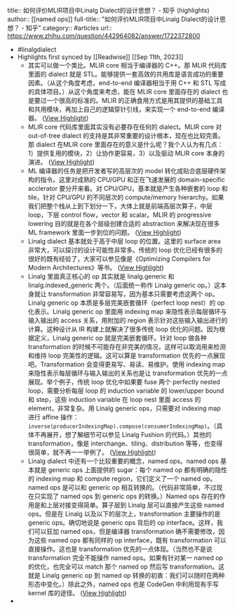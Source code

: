 title:: 如何评价MLIR项目中Linalg Dialect的设计思想？ - 知乎 (highlights)
author:: [[named ops]]
full-title:: "如何评价MLIR项目中Linalg Dialect的设计思想？ - 知乎"
category:: #articles
url:: https://www.zhihu.com/question/442964082/answer/1722372800
- #linalgdialect
- Highlights first synced by [[Readwise]] [[Sep 11th, 2023]]
	- 其实可以做一个类比。MLIR core 相当于编译器的 C++。那 MLIR 代码库里面的 dialect 就是 STL。能够提供一套高效的共用库是语言成功的重要因素。（从这个角度考虑，end-to-end 编译器相当于用 C++ 和 STL 写成的具体项目。）从这个角度来考虑，能在 MLIR core 里面存在的 dialect 也是要过一个很高的标准的。MLIR 的正确食用方式是用其提供的基础工具和共用模块，再加上自己的逻辑穿针引线，来实现一个 end-to-end 编译器。 ([View Highlight](https://instapaper.com/read/1632226639/23057303))
	- MLIR core 代码库里面其实没有必要存在任何的 dialect。MLIR core 对 out-of-tree dialect 的支持是其非常重要的设计根本，现在也比较完善。那 dialect 在MLIR core 里面存在的意义是什么呢？我个人认为有几点：1）提供复用的模块，2）让协作更容易，3）以及驱动 MLIR core 本身的演进。 ([View Highlight](https://instapaper.com/read/1632226639/23057308))
	- ML 编译器的任务是把开发者写的高层次的 model 转化成贴合底层硬件架构的指令。这里对成熟的 CPU/GPU 和正在飞速发展的 domain-specific acclerator 要分开来看。对 CPU/GPU，基本就是产生各种嵌套的 loop 和 tile，针对 CPU/GPU 的不同层次的 compute/memory hierarchy。如果我们把整个栈从上到下划分一下，大体上就是前端高层次算子，中层 loop，下层 control flow，vector 和 scalar。MLIR 的 progressive lowering 目的就是在各个层级创建合适的 abstraction 来解决现在很多 ML framework 里面一步到位的问题。 ([View Highlight](https://instapaper.com/read/1632226639/23057326))
	- Linalg dialect 基本就处于高于中层 loop 的位置。这里的 surface area 非常大，可以探讨的设计可能性非常多。传统的 loop 优化已经有很多的很好的既有经验了，大家可以参见像是《Optimizing Compilers for Modern Architectures》等书。 ([View Highlight](https://instapaper.com/read/1632226639/23057332))
	- Linalg 里面真正核心的 op 其实就是 linalg.generic 和 linalg.indexed_generic 两个。（后面统一称作 Linalg generic op。）这本身就让 transformation 非常容易写，因为基本只需要考虑这两个 op。Linalg generic op 本质是多层完美嵌套循环（perfect loop nest）的 op 化表示。Linalg generic op 里面用 indexing map 来隐性表示每层循环与输入输出的 access 关系，用附加的 region 表示针对这些输入输出进行的计算。这种设计从 IR 构建上就解决了很多传统 loop 优化的问题。因为根据定义，Linalg generic op 就是完美嵌套循环。针对 loop 做各种 transformation 的时候不可能存在非完美的情况，这样可以取消用来检测和维持 loop 完美性的逻辑。这可以算是 transformation 优先的一点展现吧。Transformation 会变得更易写、易读、易维护。使用 indexing map 来隐性表示每层循环与输入输出的关系也是让 transformation 优先的一点展现。举个例子，传统 loop 优化中如果要 fuse 两个 perfectly nested loop，需要分析每层 loop 的 induction variable 的 lower/upper bound 和 step，这些 induction variable 在 loop nest 里面 access 的 element，非常复杂。用 Linalg generic ops，只需要对 indexing map 进行 affine 操作：`inverse(producerIndexingMap).compose(consumerIndexingMap)`。（具体不再展开，想了解细节可以参见 Linalg Fushion 的代码。）其他的 transformation，像是 interchange、tiling、distribution 等等，也变得很简单，就不再一一举例了。 ([View Highlight](https://instapaper.com/read/1632226639/23057342))
	- Linalg dialect 中还有一个比较重要的概念，named ops。named ops 基本就是 generic ops 上面提供的 sugar：每个 named op 都有明确的隐性的 indexing map 和 compute region，它们定义了一个 named op。named ops 是可以和 generic op 相互转换的。（代码非常简单，不过现在只实现了 named ops 到 generic ops 的转换。）Named ops 存在的作用是和上层对接变得简单。算子层到 Linalg 层可以直接产生这些 named ops。但是在 Linalg 以及以下的层次上，transformation 主要操作的是 generic ops。确切地说是 generic ops 背后的 op interface。这样，我们可以狂加 named ops，但是编译器 transformation 确不需要修改，因为这些 named ops 都有同样的 op interface，既有 transformation 可以直接操作。这也是 transformation 优先的一点体现。（当然也不是说 transformation 完全不能操作 named ops。如果有针对某一 named op 的优化，也完全可以 match 那个 named op 然后写 transformation。这就是 Linalg generic op 到 named op 转换的初衷：我们可以随时在两种形态中变化。）除此之外，named ops 也是 CodeGen 中利用现有手写 kernel 库的途径。 ([View Highlight](https://instapaper.com/read/1632226639/23057353))
-